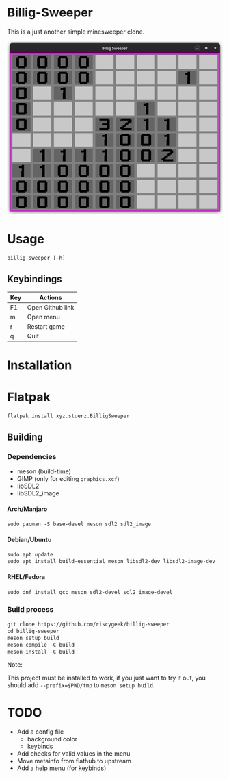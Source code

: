 # Billig-Sweeper
This is a just another simple minesweeper clone.

![](data/Screenshots/bsw1.png)

# Usage
```
billig-sweeper [-h]
```

## Keybindings

| Key | Actions          |
|-----|------------------|
|  F1 | Open Github link |
|  m  | Open menu        |
|  r  | Restart game     |
|  q  | Quit             |

# Installation

# Flatpak
```
flatpak install xyz.stuerz.BilligSweeper
```

## Building
### Dependencies
- meson (build-time)
- GIMP (only for editing `graphics.xcf`)
- libSDL2
- libSDL2_image

#### Arch/Manjaro
```
sudo pacman -S base-devel meson sdl2 sdl2_image
```

#### Debian/Ubuntu
```
sudo apt update
sudo apt install build-essential meson libsdl2-dev libsdl2-image-dev
```

#### RHEL/Fedora
```
sudo dnf install gcc meson sdl2-devel sdl2_image-devel
```

### Build process
```
git clone https://github.com/riscygeek/billig-sweeper
cd billig-sweeper
meson setup build
meson compile -C build
meson install -C build
```

Note:

This project must be installed to work,
if you just want to try it out,
you should add `--prefix=$PWD/tmp` to `meson setup build`.

# TODO
- Add a config file
    - background color
    - keybinds
- Add checks for valid values in the menu
- Move metainfo from flathub to upstream
- Add a help menu (for keybinds)
